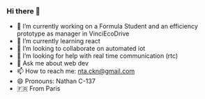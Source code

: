 ### Hi there 👋


- 🔭 I’m currently working on a Formula Student and an efficiency prototype as manager in VinciEcoDrive
- 🌱 I’m currently learning react
- 👯 I’m looking to collaborate on automated iot
- 🤔 I’m looking for help with real time communication (rtc)
- 💬 Ask me about web dev
- 📫 How to reach me: nta.ckn@gmail.com
- 😄 Pronouns: Nathan C-137
- :fr: From Paris
